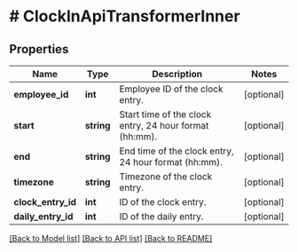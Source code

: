 # # ClockInApiTransformerInner

## Properties

Name | Type | Description | Notes
------------ | ------------- | ------------- | -------------
**employee_id** | **int** | Employee ID of the clock entry. | [optional]
**start** | **string** | Start time of the clock entry, 24 hour format (hh:mm). | [optional]
**end** | **string** | End time of the clock entry, 24 hour format (hh:mm). | [optional]
**timezone** | **string** | Timezone of the clock entry. | [optional]
**clock_entry_id** | **int** | ID of the clock entry. | [optional]
**daily_entry_id** | **int** | ID of the daily entry. | [optional]

[[Back to Model list]](../../README.md#models) [[Back to API list]](../../README.md#endpoints) [[Back to README]](../../README.md)
